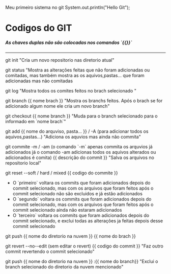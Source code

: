 Meu primeiro sistema no git 
 System.out.println("Hello Git");

<h1>Codigos do GIT</h1>
<div>
    <h5>As chaves duplas não são colocadas nos comandos `{{}}` </h5>
    <hr>
    <p>git init "Cria um novo repositorio nas diretorio atual"</p>
    <p>git status "Mostra as alterações feitas que não foram adicionadas ou comitadas, mas também mostra as os aquivos,pastas... que foram adicionadas mas não comitadas</p>
    <p>git log "Mostra todos os comites feitos no brach selecionado "</p>
    <p>git branch {{ nome brach }} "Mostra os branchs feitos. Após o brach se for adicionado algum nome ele cria um novo branch"</p>
    <p>git checkout {{ nome branch }} "Muda para o branch selecionado para o informado em `nome brach`"</p>
    <p>git add {{ nome do arquviso, pasta... }} / -A (para adicionar todos os aquivos,pastas...) "Adiciona os aquvios mas ainda não commita"</p>
    <p>git commite -m / -am (o comando `-m` apenas commita os arquvios já adicionados já o comando -am adicionas todos os aquivos alterados ou adicionados é comita) {{ descrição do commit }} "Salva os arquivos no repositorio local"</p>
    <p>git reset --soft / hard / mixed {{ codigo do commite }} <ul>
    <li>O `primeiro` voltara os commits que foram adicionados depois do commit selecionado, mas com os arquivos que foram feitos após o commit selecionado não são excluidos e já estão adicionados</li>
    <li>O `segundo`  voltara os commits que foram adicionados depois do commit selecionado, mas com os arquivos que foram feitos após o commit selecionado ainda não estaram  adicionados</li>
    <li>O `terceiro` voltara os commits que foram adicionados depois do commit selecionado, e exclui todas as alteraçôes ja feitas depois desse commit selecionado</li>
    </ul></p>
    <p>git push {{ nome do diretorio na nuvem }} {{ nome do brach }} </p>
    <p>git revert --no--edit (sem editar o revert) {{ codigo do commit }} "Faz outro commit revertendo o commit selecionado"</p>
    <p>git push {{ nome do diretorio na nuvem }} :{{ nome do branch}} "Exclui o branch selecionado do diretorio da nuvem mencionado"</p>
    <p></p>
</div>